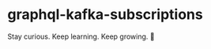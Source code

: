 # graphql-kafka-subscriptions


<!-- INSPIRATIONAL_QUOTE_START -->
Stay curious. Keep learning. Keep growing.
🐯
<!-- INSPIRATIONAL_QUOTE_END -->

